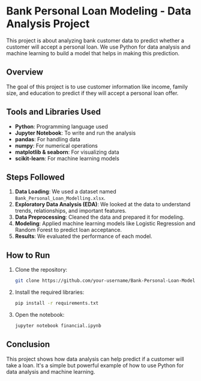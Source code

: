 # Bank Personal Loan Modeling - Data Analysis Project

This project is about analyzing bank customer data to predict whether a customer will accept a personal loan. We use Python for data analysis and machine learning to build a model that helps in making this prediction.

## Overview
The goal of this project is to use customer information like income, family size, and education to predict if they will accept a personal loan offer.

## Tools and Libraries Used
- **Python**: Programming language used
- **Jupyter Notebook**: To write and run the analysis
- **pandas**: For handling data
- **numpy**: For numerical operations
- **matplotlib & seaborn**: For visualizing data
- **scikit-learn**: For machine learning models

## Steps Followed
1. **Data Loading**: We used a dataset named `Bank_Personal_Loan_Modelling.xlsx`.
2. **Exploratory Data Analysis (EDA)**: We looked at the data to understand trends, relationships, and important features.
3. **Data Preprocessing**: Cleaned the data and prepared it for modeling.
4. **Modeling**: Applied machine learning models like Logistic Regression and Random Forest to predict loan acceptance.
5. **Results**: We evaluated the performance of each model.

## How to Run
1. Clone the repository:
    ```bash
    git clone https://github.com/your-username/Bank-Personal-Loan-Modeling.git
    ```
2. Install the required libraries:
    ```bash
    pip install -r requirements.txt
    ```
3. Open the notebook:
    ```bash
    jupyter notebook financial.ipynb
    ```

## Conclusion
This project shows how data analysis can help predict if a customer will take a loan. It's a simple but powerful example of how to use Python for data analysis and machine learning.

